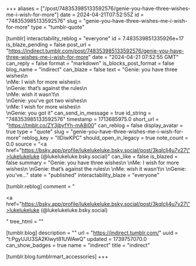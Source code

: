 +++
aliases = ["/post/748353985133592576/genie-you-have-three-wishes-me-i-wish-for-more"]
date = 2024-04-21T07:52:55Z
id = "748353985133592576"
slug = "genie-you-have-three-wishes-me-i-wish-for-more"
type = "tumblr-quote"

[tumblr]
interactability_reblog = "everyone"
id = 7.483539851335926e+17
is_blaze_pending = false
post_url = "https://indirect.tumblr.com/post/748353985133592576/genie-you-have-three-wishes-me-i-wish-for-more"
date = "2024-04-21 07:52:55 GMT"
can_reply = false
format = "markdown"
is_blocks_post_format = false
blog_name = "indirect"
can_blaze = false
text = "Genie: you have three wishes\n<br/>\nMe: I wish for more wishes\n<br/>\nGenie: that’s against the rules\n<br/>\nMe: wish it wasn’t\n<br/>\nGenie: you’ve got two wishes\n<br/>\nMe: I wish for more wishes\n<br/>\nGenie: you got it"
can_send_in_message = true
id_string = "748353985133592576"
timestamp = 1713685975.0
short_url = "https://tmblr.co/ZY3jbyfYh-mA8i00"
can_reblog = false
display_avatar = true
type = "quote"
slug = "genie-you-have-three-wishes-me-i-wish-for-more"
reblog_key = "IlDiwKPC"
should_open_in_legacy = true
note_count = 0.0
source = "<a href=\"https://bsky.app/profile/lukelukeluke.bsky.social/post/3kqlclj4u7v27\">lukelukeluke (@lukelukeluke.bsky.social)</a>"
can_like = false
is_blazed = false
summary = "Genie: you have three wishes\n \nMe: I wish for more wishes\n \nGenie: that’s against the rules\n \nMe: wish it wasn’t\n \nGenie: you’ve..."
state = "published"
interactability_blaze = "everyone"

[tumblr.reblog]
comment = "<p><a href=\"https://bsky.app/profile/lukelukeluke.bsky.social/post/3kqlclj4u7v27\">lukelukeluke (@lukelukeluke.bsky.social)</a></p>"
tree_html = ""

[tumblr.blog]
description = ""
url = "https://indirect.tumblr.com/"
uuid = "t:PgyUJU3SA2Klwyt81UWAwQ"
updated = 1739757070.0
can_show_badges = true
name = "indirect"
title = "indirect"

[tumblr.blog.tumblrmart_accessories]
+++
